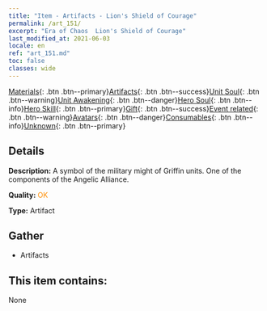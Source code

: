 ```yaml
---
title: "Item - Artifacts - Lion's Shield of Courage"
permalink: /art_151/
excerpt: "Era of Chaos  Lion's Shield of Courage"
last_modified_at: 2021-06-03
locale: en
ref: "art_151.md"
toc: false
classes: wide
---
```

 [Materials](/Items/){: .btn .btn--primary}[Artifacts](/Items/Artifacts/){: .btn .btn--success}[Unit Soul](/Items/UnitSoul/){: .btn .btn--warning}[Unit Awakening](/Items/UnitAwakening/){: .btn .btn--danger}[Hero Soul](/Items/HeroSoul/){: .btn .btn--info}[Hero Skill](/Items/HeroSkill/){: .btn .btn--primary}[Gift](/Items/Gift/){: .btn .btn--success}[Event related](/Items/Events/){: .btn .btn--warning}[Avatars](/Items/Avatars/){: .btn .btn--danger}[Consumables](/Items/Consumables/){: .btn .btn--info}[Unknown](/Items/Unknown/){: .btn .btn--primary}

## Details
 **Description:** A symbol of the military might of Griffin units. One of the components of the Angelic Alliance.

 **Quality:** <span style="color: #FF8C00">OK</span>

 **Type:** Artifact

## Gather

*    Artifacts 

## This item contains:

  None

